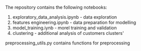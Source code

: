 The repository contains the following notebooks:
1. exploratory_data_analysis.ipynb - data exploration
2. features engineering.ipynb - data preparation for modelling
3. model_training.iynb - morel training and validation
4. clustering - additional analysis of customers clusters'

preprocessing_utils.py contains functions for preprocessing
